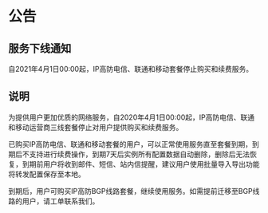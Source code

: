 # 公告

## 服务下线通知
自2021年4月1日00:00起，IP高防电信、联通和移动套餐停止购买和续费服务。

## 说明
为提供用户更加优质的网络服务，自2020年4月1日00:00起，IP高防电信、联通和移动运营商三线套餐停止对用户提供购买和续费服务。

已购买IP高防电信、联通和移动套餐的用户，可以正常使用服务直至套餐到期，到期后不支持进行续费操作，到期7天后实例所有配置数据自动删除，删除后无法恢复，到期前用户将收到邮件、短信、站内信提醒，建议用户使用批量导入导出功能将转发配置保存至本地。

到期后，用户可购买IP高防BGP线路套餐，继续使用服务。如需提前迁移至BGP线路的用户，请工单联系我们。
